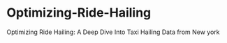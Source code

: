 # Optimizing-Ride-Hailing
Optimizing Ride Hailing: A Deep Dive Into Taxi Hailing Data from New york 
